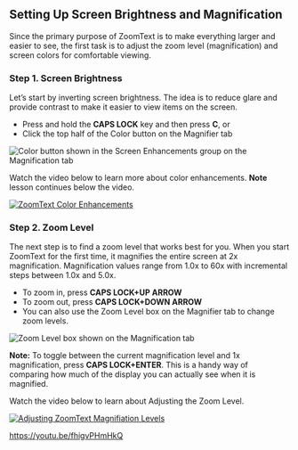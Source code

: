 ## Setting Up Screen Brightness and Magnification

Since the primary purpose of ZoomText is to make everything larger and easier to see, the first task is to adjust the zoom level (magnification) and screen colors for comfortable viewing.

### Step 1. Screen Brightness

Let’s start by inverting screen brightness. The idea is to reduce glare and provide contrast to make it easier to view items on the screen.

-   Press and hold the **CAPS LOCK** key and then press **C**, or
-   Click the top half of the Color button on the Magnifier tab

![Color button shown in the Screen Enhancements group on the Magnification tab](https://www.freedomscientific.com/wp-content/uploads/2019/09/ztColorEnh.png)

Watch the video below to learn more about color enhancements. **Note** lesson continues below the video.

[![ZoomText Color Enhancements](https://img.youtube.com/vi/m7ukz3ue0Ik/0.jpg)](https://www.youtube.com/watch?v=m7ukz3ue0Ik "ZoomText Color Enhancements")

### Step 2. Zoom Level

The next step is to find a zoom level that works best for you. When you start ZoomText for the first time, it magnifies the entire screen at 2x magnification. Magnification values range from 1.0x to 60x with incremental steps between 1.0x and 5.0x.

-   To zoom in, press **CAPS LOCK+UP ARROW**
-   To zoom out, press **CAPS LOCK+DOWN ARROW**
-   You can also use the Zoom Level box on the Magnifier tab to change zoom levels.

![Zoom Level box shown on the Magnification tab](https://www.freedomscientific.com/wp-content/uploads/2019/09/ztZL.png)

**Note:** To toggle between the current magnification level and 1x magnification, press **CAPS LOCK+ENTER**. This is a handy way of comparing how much of the display you can actually see when it is magnified.

Watch the video below to learn about Adjusting the Zoom Level.

[![Adjusting ZoomText Magnifiation Levels](https://img.youtube.com/vi/fhigvPHmHkQ/maxresdefault.jpg)](https://www.youtube.com/watch?v=fhigvPHmHkQ "Adjusting ZoomText Magnifiation Levels")

https://youtu.be/fhigvPHmHkQ